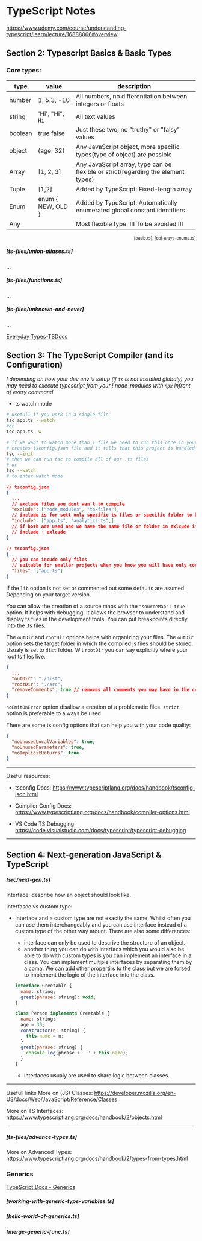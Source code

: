 # TypeScript Notes

https://www.udemy.com/course/understanding-typescript/learn/lecture/16888066#overview

## Section 2: Typescript Basics & Basic Types

### Core types:

| type    | value             | description                                                                       |
| ------- | ----------------- | --------------------------------------------------------------------------------- |
| number  | 1, 5.3, -10       | All numbers, no differentiation between integers or floats                        |
| string  | 'Hi', "Hi", `Hi`  | All text values                                                                   |
| boolean | true false        | Just these two, no "truthy" or "falsy" values                                     |
| object  | {age: 32}         | Any JavaScript object, more specific types(type of object) are possible           |
| Array   | [1, 2, 3]         | Any JavaScript array, type can be flexible or strict(regarding the element types) |
| Tuple   | [1,2]             | Added by TypeScript: Fixed-length array                                           |
| Enum    | enum { NEW, OLD } | Added by TypeScript: Automatically enumerated global constant identifiers         |
| Any     |                   | Most flexible type. !!! To be avoided !!!                                         |

<p style='font-size: 11px; text-align: right;'>[basic.ts], [obj-arays-enums.ts]</p>

##### [ts-files/union-aliases.ts]

...

##### [ts-files/functions.ts]

...

##### [ts-files/unknown-and-never]

...

[Everyday Types-TSDocs](https://www.typescriptlang.org/docs/handbook/2/everyday-types.html)

## Section 3: The TypeScript Compiler (and its Configuration)

_! depending on how your dev env is setup (if `ts` is not installed globaly)_
_you may need to execute typescript from your_
_! node_modules with `npx` infront of every command_

- ts watch mode

```bash
# usefull if you work in a single file
tsc app.ts --watch
#or
tsc app.ts -w
```

```bash
# if we want to watch more than 1 file we need to run this once in your project folder
# creates tsconfig.json file and it tells that this project is handled by ts
tsc --init
# then we can run tsc to compile all of our .ts files
# or
tsc --watch
# to enter watch mode
```

```json
// tsconfig.json
{
  ...
  // exclude files you dont wan't to compile
  "exclude": ["node_modules", "ts-files"],
  // include is for sett only specific ts files or specific folder to be compiled
  "include": ["app.ts", "analytics.ts",]
  // if both are used and we have the same file or folder in exlcude its applied
  // include - exlcude
}
```

```json
// tsconfig.json
{
  // you can incude only files
  // suitable for smaller projects when you know you will have only couple of `.ts` files
  "files": ["app.ts"]
}
```

If the `lib` option is not set or commented out some defaults are asumed. Depending on your target version.

You can allow the creation of a source maps with the `"sourceMap": true` option. It helps with debugging. It allows the browser to understand and display ts files in the development tools. You can put breakpoints directly into the .ts files.

The `outDir` and `rootDir` options helps with organizing your files. The `outDir` option sets the target folder in which the compiled js files should be stored. Usualy is set to `dist` folder. Wit `rootDir` you can say explicitly where your root ts files live.

```json
{
  ...
  "outDir": "./dist",
  "rootDir": "./src",
  "removeComments": true // removes all comments you may have in the compiled js file.
}
```

`noEmitOnError` option disallow a creation of a problematic files.
`strict` option is preferable to always be used

There are some ts config options that can help you with your code quality:

```json
{
  "noUnusedLocalVariables": true,
  "noUnusedParameters": true,
  "noImplicitReturns": true
}
```

---

Useful resources:

- tsconfig Docs: https://www.typescriptlang.org/docs/handbook/tsconfig-json.html

- Compiler Config Docs: https://www.typescriptlang.org/docs/handbook/compiler-options.html

- VS Code TS Debugging: https://code.visualstudio.com/docs/typescript/typescript-debugging

---

## Section 4: Next-generation JavaScript & TypeScript

##### [src/next-gen.ts]

Interface: describe how an object should look like.

Interfasce vs custom type:

- Interface and a custom type are not exactly the same. Whilst often you can use them interchangeably and you can use interface instead of a custom type of the other way arount. There are also some differences:

  - interface can only be used to descrive the structure of an object.
  - another thing you can do with interfacs which you would also be able to do with custom types is you can implement an interface in a class. You can implement multiple interfaces by separating them by a coma.
    We can add other propertirs to the class but we are forsed to implement the logic of the interface into the class.

  ```js
  interface Greetable {
    name: string;
    greet(phrase: string): void;
  }

  class Person implements Greetable {
    name: string;
    age = 30;
    constructor(n: string) {
      this.name = n;
    }
    greet(phrase: string) {
      console.log(phrase + ' ' + this.name);
    }
  }
  ```

  - interfaces usualy are used to share logic between classes.

---

Usefull links
More on (JS) Classes: https://developer.mozilla.org/en-US/docs/Web/JavaScript/Reference/Classes

More on TS Interfaces: https://www.typescriptlang.org/docs/handbook/2/objects.html

---

##### [ts-files/advance-types.ts]

More on Advanced Types:
https://www.typescriptlang.org/docs/handbook/2/types-from-types.html

### Generics

[TypeScript Docs - Generics](https://www.typescriptlang.org/docs/handbook/2/generics.html)

##### [working-with-generic-type-variables.ts]

##### [hello-world-of-generics.ts]

##### [merge-generic-func.ts]
